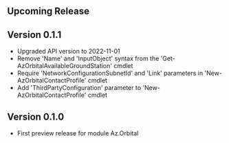 <!--
    Please leave this section at the top of the change log.

    Changes for the upcoming release should go under the section titled "Upcoming Release", and should adhere to the following format:

    ## Upcoming Release
    * Overview of change #1
        - Additional information about change #1
    * Overview of change #2
        - Additional information about change #2
        - Additional information about change #2
    * Overview of change #3
    * Overview of change #4
        - Additional information about change #4

    ## YYYY.MM.DD - Version X.Y.Z (Previous Release)
    * Overview of change #1
        - Additional information about change #1
-->
## Upcoming Release

## Version 0.1.1
* Upgraded API version to 2022-11-01
* Remove 'Name' and 'InputObject' syntax from the 'Get-AzOrbitalAvailableGroundStation' cmdlet
* Require 'NetworkConfigurationSubnetId' and 'Link' parameters in 'New-AzOrbitalContactProfile' cmdlet
* Add 'ThirdPartyConfiguration' parameter to 'New-AzOrbitalContactProfile' cmdlet

## Version 0.1.0
* First preview release for module Az.Orbital

